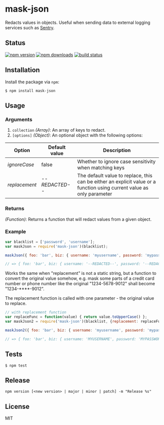 # mask-json

Redacts values in objects. Useful when sending data to external logging services such as [Sentry](http://app.getsentry.com/).

## Status

[![npm version][npm-image]][downloads-url] [![npm downloads][downloads-image]][downloads-url] [![build status][workflow-image]][workflow-url]

## Installation

Install the package via `npm`:

```
$ npm install mask-json
```

## Usage

### Arguments

1. `collection` _(Array)_: An array of keys to redact.
2. `[options]` _(Object)_: An optional object with the following options:

Option        | Default value  | Description
------------- | -------------- | -----------------------------------------------------
_ignoreCase_  | false          | Whether to ignore case sensitivity when matching keys
_replacement_ | _--REDACTED--_ | The default value to replace, this can be either an explicit value or a function using current value as only parameter

### Returns

_(Function)_: Returns a function that will redact values from a given object.

### Example

```javascript
var blacklist = ['password', 'username'];
var maskJson = require('mask-json')(blacklist);

maskJson({ foo: 'bar', biz: { username: 'myusername', password: 'mypassword' } });

// => { foo: 'bar', biz: { username: '--REDACTED--', password: '--REDACTED--' } }
```

Works the same when "replacement" is not a static string, but a function to convert 
the original value somehow, e.g. mask some parts of a credit card number or phone number
like the original "1234-5678-9012" shall become "1234-****-9012".

The replacement function is called with one parameter - the original value to replace.

```javascript
// with replacement function
var replaceFunc = function(value) { return value.toUpperCase() }; 
var maskJson2 = require('mask-json')(blacklist, {replacement: replaceFunc});

maskJson2({ foo: 'bar', biz: { username: 'myusername', password: 'mypassword' } });

// => { foo: 'bar', biz: { username: 'MYUSERNAME', password: 'MYPASSWORD' } }
```

## Tests

```shell script
$ npm test
```

## Release

```shell script
npm version [<new version> | major | minor | patch] -m "Release %s"
```

## License

MIT

[downloads-image]: https://img.shields.io/npm/dm/mask-json.svg
[downloads-url]: https://npmjs.org/package/mask-json
[npm-image]: https://img.shields.io/npm/v/mask-json.svg
[npm-url]: https://npmjs.org/package/mask-json
[workflow-image]: https://github.com/nunofgs/mask-json/workflows/Node%20CI/badge.svg
[workflow-url]: https://github.com/nunofgs/mask-json/actions
